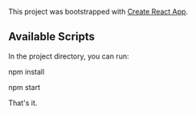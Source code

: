 This project was bootstrapped with [Create React App](https://github.com/facebook/create-react-app).

## Available Scripts

In the project directory, you can run:

npm install

npm start

That's it.
